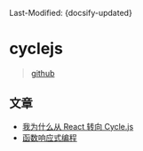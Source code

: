 Last-Modified: {docsify-updated}

# cyclejs

> [github](https://github.com/cyclejs/cyclejs)

## 文章

- [我为什么从 React 转向 Cycle.js](https://www.zcfy.cc/article/why-i-039-m-switching-from-react-to-cycle-js-mdash-sitepoint-3449.html)
- [函数响应式编程](https://github.com/malash/frp-introduction)